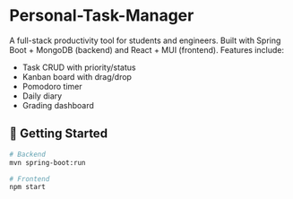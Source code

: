 # Personal-Task-Manager

A full-stack productivity tool for students and engineers. Built with Spring Boot + MongoDB (backend) and React + MUI (frontend). Features include:

- Task CRUD with priority/status
- Kanban board with drag/drop
- Pomodoro timer
- Daily diary
- Grading dashboard

## 🚀 Getting Started

```bash
# Backend
mvn spring-boot:run

# Frontend
npm start
